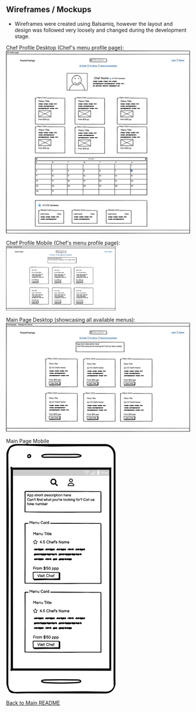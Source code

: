 ## Wireframes / Mockups

- Wireframes were created using Balsamiq, however the layout and design was followed very loosely and changed during the development stage.

Chef Profile Desktop (Chef's menu profile page): <br>
<img width="600" src="https://raw.githubusercontent.com/JiiXaa/PalatePrestige/main/.github/screenshots/desktop-chef-profile.png">

Chef Profile Mobile (Chef's menu profile page): <br>
<img width="300" src="https://raw.githubusercontent.com/JiiXaa/PalatePrestige/main/.github/screenshots/desktop-menus.png">

Main Page Desktop (showcasing all available menus): <br>
<img width="600" src="https://raw.githubusercontent.com/JiiXaa/PalatePrestige/main/.github/screenshots/desktop-menus.png">

Main Page Mobile <br>
<img width="300" src="https://raw.githubusercontent.com/JiiXaa/PalatePrestige/main/.github/screenshots/mobile-menus.png">

[Back to Main README](https://github.com/JiiXaa/PalatePrestige#testing)
